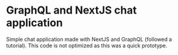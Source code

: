 # GraphQL and NextJS chat application

Simple chat application made with NextJS and GraphQL (followed a tutorial). This code is not optimized as this was a quick prototype.